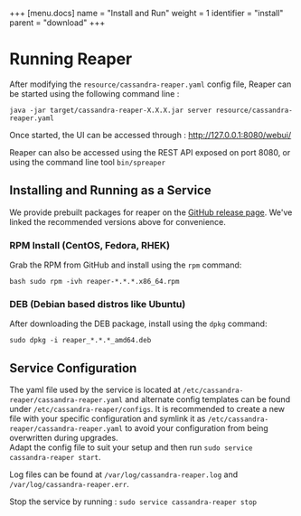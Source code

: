 +++
[menu.docs]
name = "Install and Run"
weight = 1
identifier = "install"
parent = "download"
+++



# Running Reaper

After modifying the `resource/cassandra-reaper.yaml` config file, Reaper can be started using the following command line :

```java -jar target/cassandra-reaper-X.X.X.jar server resource/cassandra-reaper.yaml```

Once started, the UI can be accessed through : http://127.0.0.1:8080/webui/

Reaper can also be accessed using the REST API exposed on port 8080, or using the command line tool `bin/spreaper`


## Installing and Running as a Service

We provide prebuilt packages for reaper on the [GitHub release page](https://github.com/thelastpickle/cassandra-reaper/releases).  We've linked the recommended versions above for convenience.


### RPM Install (CentOS, Fedora, RHEK)

Grab the RPM from GitHub and install using the `rpm` command:

`bash
sudo rpm -ivh reaper-*.*.*.x86_64.rpm
`  

### DEB (Debian based distros like Ubuntu)

After downloading the DEB package, install using the `dpkg` command: 

`
sudo dpkg -i reaper_*.*.*_amd64.deb
`

## Service Configuration

The yaml file used by the service is located at `/etc/cassandra-reaper/cassandra-reaper.yaml` and alternate config templates can be found under `/etc/cassandra-reaper/configs`.
It is recommended to create a new file with your specific configuration and symlink it as `/etc/cassandra-reaper/cassandra-reaper.yaml` to avoid your configuration from being overwritten during upgrades.  
Adapt the config file to suit your setup and then run `sudo service cassandra-reaper start`.  
  
Log files can be found at `/var/log/cassandra-reaper.log` and `/var/log/cassandra-reaper.err`.  

Stop the service by running : `sudo service cassandra-reaper stop`  



